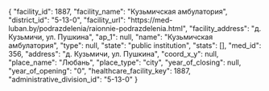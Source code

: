 {
    "facility_id": 1887,
    "facility_name": "Кузьмичская амбулатория",
    "district_id": "5-13-0",
    "facility_url": "https:\/\/med-luban.by\/podrazdelenia\/raionnie-podrazdelenia.html",
    "facility_address": "д. Кузьмичи, ул. Пушкина",
    "ap_1": null,
    "name": "Кузьмичская амбулатория",
    "type": null,
    "state": "public institution",
    "stats": [],
    "med_id": 356,
    "address": "д. Кузьмичи, ул. Пушкина",
    "coord_x_y": null,
    "place_name": "Любань",
    "place_type": "city",
    "year_of_closing": null,
    "year_of_opening": "0",
    "healthcare_facility_key": 1887,
    "administrative_division_id": "5-13-0"
}